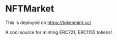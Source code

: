 # NFTMarket
This is deployed on https://tokenmint.cc/

A cool source for minting ERC721, ERC1155 tokens!